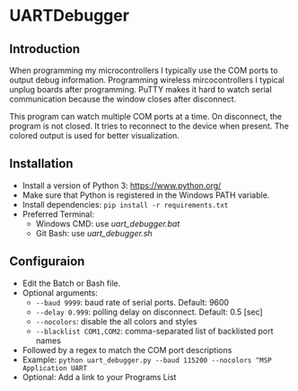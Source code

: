 # UARTDebugger

## Introduction
When programming my microcontrollers I typically use the COM ports to output debug information. Programming wireless mircocontrollers I typical unplug boards after programming. PuTTY makes it hard to watch serial communication because the window closes after disconnect.

This program can watch multiple COM ports at a time. On disconnect, the program is not closed. It tries to reconnect to the device when present. The colored output is used for better visualization.

## Installation
- Install a version of Python 3: <https://www.python.org/>
- Make sure that Python is registered in the Windows PATH variable.
- Install dependencies: `pip install -r requirements.txt`
- Preferred Terminal:
  - Windows CMD: use *uart_debugger.bat*
  - Git Bash: use *uart_debugger.sh*

## Configuraion
- Edit the Batch or Bash file.
- Optional arguments:
  - `--baud 9999`: baud rate of serial ports. Default: 9600
  - `--delay 0.999`: polling delay on disconnect. Default: 0.5 [sec]
  - `--nocolors`: disable the all colors and styles
  - `--blacklist COM1,COM2`: comma-separated list of backlisted port names
- Followed by a regex to match the COM port descriptions
- Example: `python uart_debugger.py --baud 115200 --nocolors ^MSP Application UART`
- Optional: Add a link to your Programs List